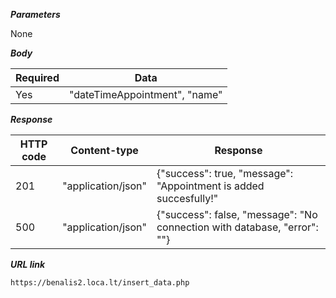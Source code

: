 
_**Parameters**_

None

_**Body**_

| Required | Data                          | 
|----------|-------------------------------|
| Yes      | "dateTimeAppointment", "name" |

_**Response**_

| HTTP code | Content-type       | Response                                                                 |
|-----------|--------------------|--------------------------------------------------------------------------|
| 201       | "application/json" | {"success": true, "message": "Appointment is added succesfully!"         | 
| 500       | "application/json" | {"success": false, "message": "No connection with database, "error": ""} |

_**URL link**_

```
https://benalis2.loca.lt/insert_data.php
```